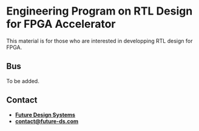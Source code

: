 # Engineering Program on RTL Design for FPGA Accelerator
This material is for those who are interested in developping RTL design for FPGA.

## Bus
To be added.

## Contact
* <a href="http://www.future-ds.com" target="_blank">**Future Design Systems**</a>
* **[contact@future-ds.com](mailto:contact@future-ds.com)**

